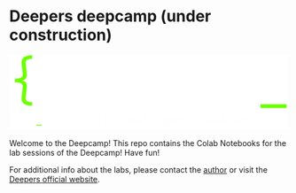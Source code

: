 # Deepers deepcamp (under construction)
![deep](https://raw.githubusercontent.com/alessiodevoto/deepers/main/images/deepers_dark.png)

Welcome to the Deepcamp!
This repo contains the Colab Notebooks for the lab sessions of the Deepcamp! Have fun! 


For additional info about the labs, please contact the [author](mailto:alessio.devoto@uniroma1.it) or visit the [Deepers official website](https://www.deepers.ai/).




